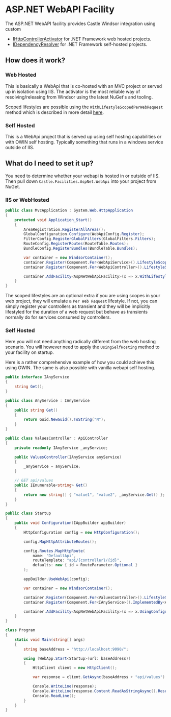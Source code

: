 # ASP.NET WebAPI Facility

The ASP.NET WebAPI facility provides Castle Windsor integration using custom

- [IHttpControllerActivator](https://msdn.microsoft.com/en-us/library/system.web.http.dispatcher.ihttpcontrolleractivator(v=vs.118).aspx)
  for .NET Framework web hosted projects.
- [IDependencyResolver](https://msdn.microsoft.com/en-us/library/system.web.http.dependencies.idependencyresolver(v=vs.118).aspx)
  for .NET Framework self-hosted projects.

## How does it work?

### Web Hosted

This is basically a WebApi that is co-hosted with an MVC project or served up in isolation using IIS. The activator is
the most reliable way of resolving/releasing from Windsor using the latest NuGet's and tooling.

Scoped lifestyles are possible using the `WithLifestyleScopedPerWebRequest` method which is described in more
detail [here](asp-lifestyles.md).

### Self Hosted

This is a WebApi project that is served up using self hosting capabilities or with OWIN self hosting. Typically
something
that runs in a windows service outside of IIS.

## What do I need to set it up?

You need to determine whether your webapi is hosted in or outside of IIS. Then pull down
`Castle.Facilities.AspNet.WebApi`
into your project from NuGet.

### IIS or WebHosted

```csharp
public class MvcApplication : System.Web.HttpApplication
{
	protected void Application_Start()
	{
		AreaRegistration.RegisterAllAreas();
		GlobalConfiguration.Configure(WebApiConfig.Register);
		FilterConfig.RegisterGlobalFilters(GlobalFilters.Filters);
		RouteConfig.RegisterRoutes(RouteTable.Routes);
		BundleConfig.RegisterBundles(BundleTable.Bundles);

		var container = new WindsorContainer();
		container.Register(Component.For<WebApiService>().LifestyleScoped()); // <- `Per Web Request`
		container.Register(Component.For<WebApiController>().LifestyleScoped()); // <- `Per Web Request`

		container.AddFacility<AspNetWebApiFacility>(x => x.WithLifestyleScopedPerWebRequest());
	}
}
```

The scoped lifestyles are an optional extra if you are using scopes in your web project, they will emulate a
`Per Web Request`
lifestyle. If not, you can simply register your controllers as transient and they will be implicitly lifestyled for the
duration of a web request but behave as transients normally do for services consumed by controllers.

### Self Hosted

Here you will not need anything radically different from the web hosting scenario. You will however need to apply
the `UsingSelfHosting` method to your facility on startup.

Here is a rather comprehensive example of how you could achieve this using OWIN. The same is also possible with vanilla
webapi self hosting.

```csharp
public interface IAnyService
{
	string Get();
}

public class AnyService : IAnyService
{
	public string Get()
	{
		return Guid.NewGuid().ToString("N");
	}
}

public class ValuesController : ApiController
{
	private readonly IAnyService _anyService;

	public ValuesController(IAnyService anyService)
	{
		_anyService = anyService;
	}

	// GET api/values 
	public IEnumerable<string> Get()
	{
		return new string[] { "value1", "value2", _anyService.Get() };
	}
}

public class Startup
{
	public void Configuration(IAppBuilder appBuilder)
	{
		HttpConfiguration config = new HttpConfiguration();

		config.MapHttpAttributeRoutes();

		config.Routes.MapHttpRoute(
			name: "DefaultApi",
			routeTemplate: "api/{controller}/{id}",
			defaults: new { id = RouteParameter.Optional }
		);

		appBuilder.UseWebApi(config);

		var container = new WindsorContainer();

		container.Register(Component.For<ValuesController>().LifestyleScoped()); // <- `Per Web Request`
		container.Register(Component.For<IAnyService>().ImplementedBy<AnyService>().LifestyleScoped()); // <- `Per Web Request`

		container.AddFacility<AspNetWebApiFacility>(x => x.UsingConfiguration(config).UsingSelfHosting());
	}
}

class Program
{
	static void Main(string[] args)
	{
		string baseAddress = "http://localhost:9090/";

		using (WebApp.Start<Startup>(url: baseAddress))
		{
			HttpClient client = new HttpClient();

			var response = client.GetAsync(baseAddress + "api/values").Result;

			Console.WriteLine(response);
			Console.WriteLine(response.Content.ReadAsStringAsync().Result);
			Console.ReadLine();
		}
	}
}
```
